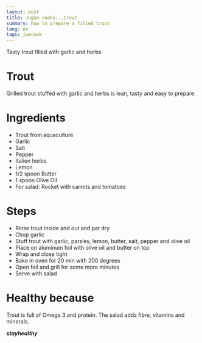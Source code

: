 ```yaml
---
layout: post
title: Jugan cooks...trout
summary: how to prepare a filled trout
lang: en
tags: jumcook
---
```


<div class="message">
Tasty trout filled with garlic and herbs
</div>

# Trout
Grilled trout stuffed with garlic and herbs is lean, tasty and easy to prepare.

# Ingredients
- Trout from aquaculture
- Garlic
- Salt
- Pepper
- Italien herbs
- Lemon
- 1/2 spoon Butter
- 1 spoon Olive Oil
- For salad: Rocket with carrots and tomatoes

# Steps
- Rinse trout inside and out and pat dry
- Chop garlic
- Stuff trout with garlic, parsley, lemon, butter, salt, pepper and olive oil
- Place on aluminum foil with olive oil and butter on top
- Wrap and close tight
- Bake in oven for 20 min with 200 degrees
- Open foil and grill for some more minutes
- Serve with salad

# Healthy because
Trout is full of Omega 3 and protein.
The salad adds fibre, vitamins and minerals.

_**stayhealthy**_
